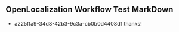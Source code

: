 ## OpenLocalization Workflow Test MarkDown
* a225ffa9-34d8-42b3-9c3a-cb0b0d4408d1 
thanks!<!--HONumber=Mar16_HO4-->
